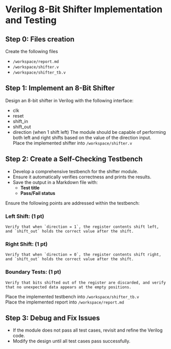 # Verilog 8-Bit Shifter Implementation and Testing

## Step 0: Files creation
Create the following files
- `/workspace/report.md`
- `/workspace/shifter.v`
- `/workspace/shifter_tb.v`

## Step 1: Implement an 8-Bit Shifter
Design an 8-bit shifter in Verilog with the following interface:
- clk  
- reset  
- shift_in  
- shift_out  
- direction  (when 1 shift left)
The module should be capable of performing both left and right shifts based on the value of the direction input.  
Place the implemented shifter into `/workspace/shifter.v`

## Step 2: Create a Self-Checking Testbench  
- Develop a comprehensive testbench for the shifter module.  
- Ensure it automatically verifies correctness and prints the results.  
- Save the output in a Markdown file with:  
  - **Test title**  
  - **Pass/Fail status**  

Ensure the following points are addressed within the testbench:

### Left Shift: (1 pt)
    Verify that when `direction = 1`, the register contents shift left, and `shift_out` holds the correct value after the shift.

### Right Shift: (1 pt)
    Verify that when `direction = 0`, the register contents shift right, and `shift_out` holds the correct value after the shift.

### Boundary Tests: (1 pt)
    Verify that bits shifted out of the register are discarded, and verify that no unexpected data appears at the empty positions.

Place the implemented testbench into `/workspace/shifter_tb.v`  
Place the implemented report into `/workspace/report.md`

## Step 3: Debug and Fix Issues  
- If the module does not pass all test cases, revisit and refine the Verilog code.  
- Modify the design until all test cases pass successfully.